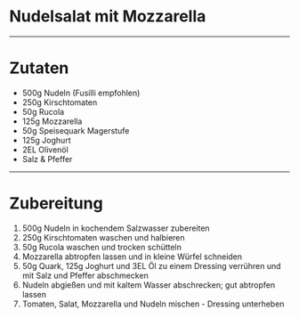 # Nudelsalat mit Mozzarella

---
# Zutaten
- 500g Nudeln (Fusilli empfohlen)
- 250g Kirschtomaten
- 50g Rucola
- 125g Mozzarella
- 50g Speisequark Magerstufe
- 125g Joghurt
- 2EL Olivenöl
- Salz & Pfeffer

---
# Zubereitung

1. 500g Nudeln in kochendem Salzwasser zubereiten
2. 250g Kirschtomaten waschen und halbieren
3. 50g Rucola waschen und trocken schütteln
4. Mozzarella abtropfen lassen und in kleine Würfel schneiden
5. 50g Quark, 125g Joghurt und 3EL Öl zu einem Dressing verrühren und mit Salz und Pfeffer abschmecken
6. Nudeln abgießen und mit kaltem Wasser abschrecken; gut abtropfen lassen
7. Tomaten, Salat, Mozzarella und Nudeln mischen - Dressing unterheben
